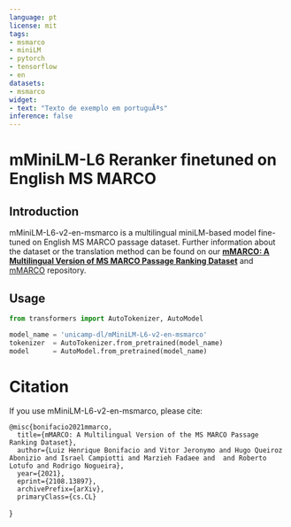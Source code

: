 ```yaml
---
language: pt
license: mit
tags:
- msmarco
- miniLM
- pytorch
- tensorflow
- en
datasets:
- msmarco
widget:
- text: "Texto de exemplo em portuguÃªs"
inference: false
---
```

# mMiniLM-L6 Reranker finetuned on English MS MARCO
## Introduction
mMiniLM-L6-v2-en-msmarco is a multilingual miniLM-based model fine-tuned on English MS MARCO passage dataset. Further information about the dataset or the translation method can be found on our [**mMARCO: A Multilingual Version of MS MARCO Passage Ranking Dataset**](https://arxiv.org/abs/2108.13897) and [mMARCO](https://github.com/unicamp-dl/mMARCO) repository.
## Usage
```python
from transformers import AutoTokenizer, AutoModel

model_name = 'unicamp-dl/mMiniLM-L6-v2-en-msmarco'
tokenizer  = AutoTokenizer.from_pretrained(model_name)
model      = AutoModel.from_pretrained(model_name)

```
# Citation
If you use mMiniLM-L6-v2-en-msmarco, please cite:

    @misc{bonifacio2021mmarco,
      title={mMARCO: A Multilingual Version of the MS MARCO Passage Ranking Dataset}, 
      author={Luiz Henrique Bonifacio and Vitor Jeronymo and Hugo Queiroz Abonizio and Israel Campiotti and Marzieh Fadaee and  and Roberto Lotufo and Rodrigo Nogueira},
      year={2021},
      eprint={2108.13897},
      archivePrefix={arXiv},
      primaryClass={cs.CL}
}

